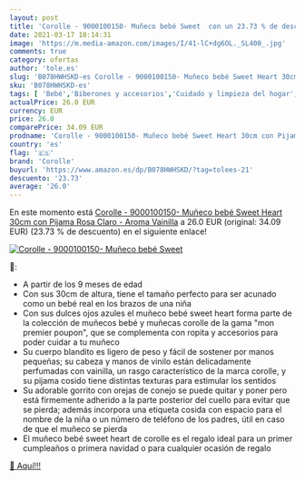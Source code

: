 ```yaml
---
layout: post
title: 'Corolle - 9000100150- Muñeco bebé Sweet  con un 23.73 % de descuento'
date: 2021-03-17 10:14:31
image: 'https://m.media-amazon.com/images/I/41-lC+dg6OL._SL400_.jpg'
comments: true
category: ofertas
author: 'tole.es'
slug: 'B078HWHSKD-es Corolle - 9000100150- Muñeco bebé Sweet Heart 30cm con...'
sku: 'B078HWHSKD-es'
tags: [ 'Bebé','Biberones y accesorios','Cuidado y limpieza del hogar','Decoración para dormitorio de bebé','Detergente líquido para textiles','Dispensadores de leche en polvo','Dormitorio','Juguetes','Juguetes de baño','Juguetes para Bebés y primera infancia','Juguetes y juegos','Lactancia y alimentación','Muñecas bebé','Muñecas para casas de muñecas','Muñecas y accesorios','Móviles para bebé','Productos para la lavandería','Salud y cuidado personal','bebé','corolle', ]
actualPrice: 26.0 EUR
currency: EUR
price: 26.0
comparePrice: 34.09 EUR
prodname: 'Corolle - 9000100150- Muñeco bebé Sweet Heart 30cm con Pijama Rosa Claro - Aroma Vainilla'
country: 'es'
flag: '🇪🇸'
brand: 'Corolle'
buyurl: 'https://www.amazon.es/dp/B078HWHSKD/?tag=tolees-21'
descuento: '23.73'
average: '26.0'
---
```


En este momento está [Corolle - 9000100150- Muñeco bebé Sweet Heart 30cm con Pijama Rosa Claro - Aroma Vainilla](https://www.amazon.es/dp/B078HWHSKD/?tag=tolees-21) a 26.0 EUR (original: 34.09 EUR) (23.73 %  de descuento) en el siguiente enlace!

[![Corolle - 9000100150- Muñeco bebé Sweet ](https://m.media-amazon.com/images/I/41-lC+dg6OL._SL400_.jpg)](https://www.amazon.es/dp/B078HWHSKD/?tag=tolees-21)

🔎:

- A partir de los 9 meses de edad
- Con sus 30cm de altura, tiene el tamaño perfecto para ser acunado como un bebé real en los brazos de una niña
- Con sus dulces ojos azules el muñeco bebé sweet heart forma parte de la colección de muñecos bebé y muñecas corolle de la gama "mon premier poupon", que se complementa con ropita y accesorios para poder cuidar a tu muñeco
- Su cuerpo blandito es ligero de peso y fácil de sostener por manos pequeñas; su cabeza y manos de vinilo están delicadamente perfumadas con vainilla, un rasgo característico de la marca corolle, y su pijama cosido tiene distintas texturas para estimular los sentidos
- Su adorable gorrito con orejas de conejo se puede quitar y poner pero está firmemente adherido a la parte posterior del cuello para evitar que se pierda; además incorpora una etiqueta cosida con espacio para el nombre de la niña o un número de teléfono de los padres, útil en caso de que el muñeco se pierda
- El muñeco bebé sweet heart de corolle es el regalo ideal para un primer cumpleaños o primera navidad o para cualquier ocasión de regalo

[🛒 Aquí!!!](https://www.amazon.es/dp/B078HWHSKD/?tag=tolees-21)
